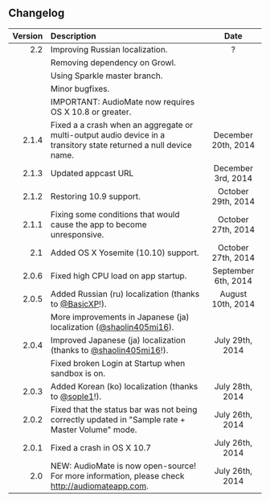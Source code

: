 ## Changelog

| Version       | Description   | Date     |
| -------------:|:------------- |:--------:|
| 2.2           | Improving Russian localization.| ?|
|               | Removing dependency on Growl.||
|               | Using Sparkle master branch.||
|               | Minor bugfixes.||
|               | IMPORTANT: AudioMate now requires OS X 10.8 or greater.||
| 2.1.4         | Fixed a a crash when an aggregate or multi-output audio device in a transitory state returned a null device name.| December 20th, 2014|
| 2.1.3         | Updated appcast URL | December 3rd, 2014|
| 2.1.2         | Restoring 10.9 support.| October 29th, 2014|
| 2.1.1         | Fixing some conditions that would cause the app to become unresponsive.| October 27th, 2014|
| 2.1           | Added OS X Yosemite (10.10) support.| October 27th, 2014|
| 2.0.6         | Fixed high CPU load on app startup. | September 6th, 2014|
| 2.0.5         | Added Russian (ru) localization (thanks to [@BasicXP](https://github.com/BasicXP)!). | August 10th, 2014|
|               | More improvements in Japanese (ja) localization ([@shaolin405mi16](https://github.com/shaolin405mi16)). ||
| 2.0.4         | Improved Japanese (ja) localization (thanks to [@shaolin405mi16](https://github.com/shaolin405mi16)!). | July 29th, 2014|
|               | Fixed broken Login at Startup when sandbox is on. ||
| 2.0.3         | Added Korean (ko) localization (thanks to [@sople1](https://github.com/sople1)!). | July 28th, 2014|
| 2.0.2         | Fixed that the status bar was not being correctly updated in "Sample rate + Master Volume" mode. | July 26th, 2014|
| 2.0.1         | Fixed a crash in OS X 10.7 | July 26th, 2014|
| 2.0           | NEW: AudioMate is now open-source! For more information, please check http://audiomateapp.com. | July 26th, 2014|
